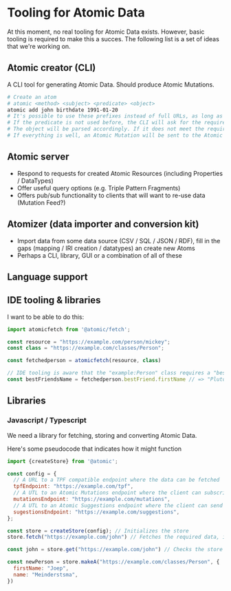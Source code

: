 # Tooling for Atomic Data

At this moment, no real tooling for Atomic Data exists.
However, basic tooling is required to make this a succes.
The following list is a set of ideas that we're working on.

## Atomic creator (CLI)

A CLI tool for generating Atomic Data.
Should produce Atomic Mutations.

```sh
# Create an atom
# atomic <method> <subject> <predicate> <object>
atomic add john birthdate 1991-01-20
# It's possible to use these prefixes instead of full URLs, as long as they are defined in a local file (e.g. ~/.ldget/prefixes)
# If the predicate is not used before, the CLI will ask for the required attributes (datatype, description) and create the Property
# The object will be parsed accordingly. If it does not meet the requirements, it wll not create the Atom.
# If everything is well, an Atomic Mutation will be sent to the Atomic Server
```

## Atomic server

- Respond to requests for created Atomic Resources (including Properties / DataTypes)
- Offer useful query options (e.g. Triple Pattern Fragments)
- Offers pub/sub functionality to clients that will want to re-use data (Mutation Feed?)

## Atomizer (data importer and conversion kit)

- Import data from some data source (CSV / SQL / JSON / RDF), fill in the gaps (mapping / IRI creation / datatypes) an create new Atoms
- Perhaps a CLI, library, GUI or a combination of all of these

## Language support

## IDE tooling & libraries

I want to be able to do this:

```js
import atomicfetch from '@atomic/fetch';

const resource = "https://example.com/person/mickey";
const class = "https://example.com/classes/Person";

const fetchedperson = atomicfetch(resource, class)

// IDE tooling is aware that the "example:Person" class requires a "bestFriend" property, which is another "Person", which has a "firstName".
const bestFriendsName = fetchedperson.bestFriend.firstName // => "Pluto"
```

## Libraries

### Javascript / Typescript

We need a library for fetching, storing and converting Atomic Data.

Here's some pseudocode that indicates how it might function

```js
import {createStore} from '@atomic';

const config = {
  // A URL to a TPF compatible endpoint where the data can be fetched
  tpfEndpoint: "https://example.com/tpf",
  // A UTL to an Atomic Mutations endpoint where the client can subscribe to changes
  mutationsEndpoint: "https://example.com/mutations",
  // A UTL to an Atomic Suggestions endpoint where the client can send suggested state changes
  sugestionsEndpoint: "https://example.com/suggestions",
};

const store = createStore(config); // Initializes the store
store.fetch("https://example.com/john") // Fetches the required data, in this case using the tpf endpoint

const john = store.get("https://example.com/john") // Checks the store for the subject,

const newPerson = store.makeA("https://example.com/classes/Person", {
  firstName: "Joep",
  name: "Meinderstsma",
})

```
